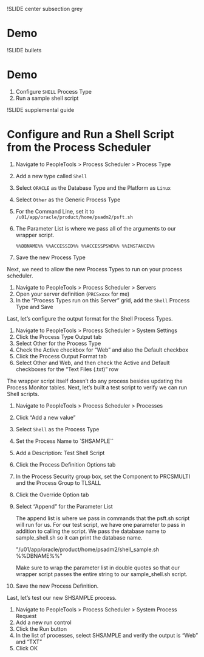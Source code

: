 !SLIDE center subsection grey

# Demo

!SLIDE bullets

# Demo

1. Configure `SHELL` Process Type
1. Run a sample shell script

!SLIDE supplemental guide

# Configure and Run a Shell Script from the Process Scheduler

1. Navigate to PeopleTools > Process Scheduler > Process Type
1. Add a new type called `Shell`
1. Select `ORACLE` as the Database Type and the Platform as `Linux`
1. Select `Other` as the Generic Process Type
1. For the Command Line, set it to `/u01/app/oracle/product/home/psadm2/psft.sh`
1. The Parameter List is where we pass all of the arguments to our wrapper script. 

    `%%DBNAME%% %%ACCESSID%% %%ACCESSPSWD%% %%INSTANCE%%`

1. Save the new Process Type

Next, we need to allow the new Process Types to run on your process scheduler.

1. Navigate to PeopleTools > Process Scheduler > Servers
1. Open your server definition (`PRCSxxxx` for me)
1. In the “Process Types run on this Server” grid, add the `Shell` Process Type and Save

Last, let’s configure the output format for the Shell Process Types.

1. Navigate to PeopleTools > Process Scheduler > System Settings
1. Click the Process Type Output tab
1. Select Other for the Process Type
1. Check the Active checkbox for “Web” and also the Default checkbox
1. Click the Process Output Format tab
1. Select Other and Web, and then check the Active and Default checkboxes for the “Text Files (.txt)” row

The wrapper script itself doesn’t do any process besides updating the Process Monitor tables. Next, let’s built a test script to verify we can run Shell scripts.

1. Navigate to PeopleTools > Process Scheduler > Processes
1. Click “Add a new value”
1. Select `Shell` as the Process Type
1. Set the Process Name to `SHSAMPLE``
1. Add a Description: Test Shell Script
1. Click the Process Definition Options tab
1. In the Process Security group box, set the Component to PRCSMULTI and the Process Group to TLSALL
1. Click the Override Option tab
1. Select “Append” for the Parameter List

    The append list is where we pass in commands that the psft.sh script will run for us. For our test script, we have one parameter to pass in addition to calling the script. We pass the database name to sample_shell.sh so it can print the database name.

    "/u01/app/oracle/product/home/psadm2/shell_sample.sh %%DBNAME%%"

    Make sure to wrap the parameter list in double quotes so that our wrapper script passes the entire string to our sample_shell.sh script.

1. Save the new Process Definition.

Last, let’s test our new SHSAMPLE process.

1. Navigate to PeopleTools > Process Scheduler > System Process Request
1. Add a new run control
1. Click the Run button
1. In the list of processes, select SHSAMPLE and verify the output is “Web” and “TXT”
1. Click OK
